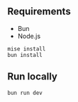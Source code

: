 ## Requirements

- Bun
- Node.js

```shell
mise install
bun install
```

## Run locally

```shell
bun run dev
```

